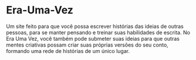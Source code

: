# Era-Uma-Vez
Um site feito para que você possa escrever histórias das ideias de outras pessoas, para se manter pensando e treinar suas habilidades de escrita. No Era Uma Vez, você também pode submeter suas ideias para que outras mentes criativas possam criar suas próprias versões do seu conto, formando uma rede de histórias de um único lugar.
